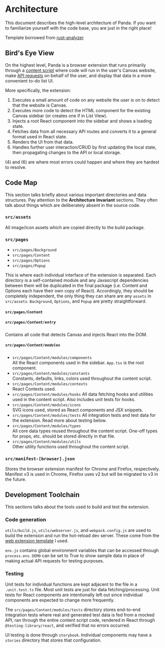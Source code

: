 # Architecture

This document describes the high-level architecture of Panda.
If you want to familiarize yourself with the code base, you are just in the right place!

Template borrowed from [rust-analyzer](https://github.com/rust-lang/rust-analyzer/blob/d7c99931d05e3723d878bea5dc26766791fa4e69/docs/dev/architecture.md)

## Bird's Eye View

On the highest level, Panda is a browser extension that runs primarily through a [content script](https://developer.chrome.com/docs/extensions/develop/concepts/content-scripts) where code will run in the user's Canvas website, make [API requests](https://canvas.instructure.com/doc/api/live) on behalf of the user, and display that data in a more convenient to-do list UI.

More specifically, the extension:

1) Executes a small amount of code on any website the user is on to detect that the website is Canvas.
2) Executes more code to detect the HTML component for the existing Canvas sidebar (or creates one if in List View).
3) Injects a root React component into the sidebar and shows a loading state.
4) Fetches data from all necessary API routes and converts it to a general format used in React state.
5) Renders the UI from that data.
6) Handles further user interaction/CRUD by first updating the local state, then propagating changes to the API or local storage.

(4) and (6) are where most errors could happen and where they are hardest to resolve.


## Code Map

This section talks briefly about various important directories and data structures.
Pay attention to the **Architecture Invariant** sections.
They often talk about things which are deliberately absent in the source code.

### `src/assets`

All image/icon assets which are copied directly to the build package.

### `src/pages`

- `src/pages/Background`
- `src/pages/Content`
- `src/pages/Options`
- `src/pages/Popup`

This is where each individual interface of the extension is separated. Each directory is a self-contained module and any Javascript dependencies between them will be duplicated in the final package (i.e. Content and Options each have their own copy of React).
Accordingly, they should be completely independent, the only thing they can share are any `assets` in `src/assets`. `Background`, `Options`, and `Popup` are pretty straightforward.

#### `src/pages/Content`
##### `src/pages/Content/entry`  
Contains all code that detects Canvas and injects React into the DOM.
##### `src/pages/Content/modules`

- `src/pages/Content/modules/components`  
  All the React components used in the sidebar. `App.tsx` is the root component.
- `src/pages/Content/modules/constants`  
  Constants, defaults, links, colors used throughout the content script.
- `src/pages/Content/modules/contexts`  
  React Contexts used.
- `src/pages/Content/modules/hooks`
  All data fetching hooks and utilities used in the content script. Also includes unit tests for hooks.
- `src/pages/Content/modules/icons`  
  SVG icons used, stored as React components and JSX snippets.
- `src/pages/Content/modules/tests`
  All integration tests and test data for the extension. Read more about testing below.
- `src/pages/Content/modules/types`  
  All core data types reused throughout the content script. One-off types for props, etc. should be stored directly in that file.
- `src/pages/Content/modules/utils`  
  Other utility functions used throughout the content script.


### `src/manifest-[browser].json`
Stores the browser extension manifest for Chrome and Firefox, respectively. Manifest v3 is used in Chrome, Firefox uses v2 but will be migrated to v3 in the future.

## Development Toolchain

This sections talks about the tools used to build and test the extension.

### Code generation

`utils/build.js`, `utils/webserver.js`, and `webpack.config.js` are used to build the extension and run the hot-reload dev server. These come from the [web extension template](https://github.com/lxieyang/chrome-extension-boilerplate-react) I used.  
  
`env.js` contains global environment variables that can be accessed through `process.env`. `DEMO` can be set to True to show sample data in place of making actual API requests for testing purposes.

### Testing

Unit tests for individual functions are kept adjacent to the file in a `.unit.test.ts` file. Most unit tests are just for data fetching/processing. Unit tests for React components are intentionally left out since individual components are expected to change more frequently.

The `src/pages/Content/modules/tests` directory stores end-to-end integration tests where real and generated test data is fed from a mocked API, ran through the entire content script code, rendered in React through `@testing-library/react`, and verified that no errors occurred.

UI testing is done through `storybook`. Individual components may have a `stories` directory that stores that configuration.

